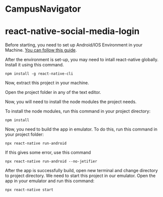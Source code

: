 # CampusNavigator
# react-native-social-media-login

Before starting, you need to set up Android/IOS Environment in your Machine. [You can follow this guide](https://reactnative.dev/docs/environment-setup). 

After the environment is set-up, you may need to intall react-native globally. Install it using this command.

```
npm install -g react-native-cli
```

Now, extract this project in your machine.

Open the project folder in any of the text editor.

Now, you will need to install the node modules the project needs.

To install the node modules, run this command in your project directory:

```
npm install
```
Now, you need to build the app in emulator. To do this, run this command in your project folder:

  ```
  npx react-native run-android
  
  ```
  If this gives some error, use this command
  
  ```
  npx react-native run-android --no-jetifier
  
  ```
  
  After the app is successfully build, open new terminal and change directory to project directory.
  We need to start this project in our emulator. Open the app in your emulator and run this command:
  ```
  npx react-native start
  
  ```
  
  
  
  
